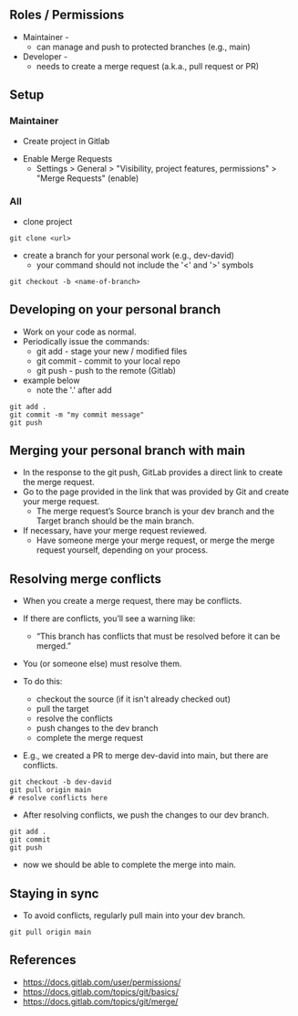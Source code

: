 ## Roles / Permissions

* Maintainer - 
    * can manage and push to protected branches (e.g., main)
* Developer - 
    * needs to create a merge request (a.k.a., pull request or PR)

## Setup

### Maintainer

* Create project in Gitlab
<!-- * create a branch for the new feature (e.g. features/basic) [optional for now - you can just use main] -->
* Enable Merge Requests
    - Settings > General > "Visibility, project features, permissions" > "Merge Requests" (enable)

### All

* clone project
```
git clone <url>
```
* create a branch for your personal work (e.g., dev-david)
    * your command should not include the '<' and '>' symbols
```
git checkout -b <name-of-branch>
```

## Developing on your personal branch

* Work on your code as normal.
* Periodically issue the commands:
    * git add - stage your new / modified files
    * git commit - commit to your local repo
    * git push - push to the remote (Gitlab)
* example below
    * note the '.' after add
```
git add .  
git commit -m "my commit message"  
git push
```

## Merging your personal branch with main

* In the response to the git push, GitLab provides a direct link to create the merge request.
* Go to the page provided in the link that was provided by Git and create your merge request. 
    * The merge request’s Source branch is your dev branch and the Target branch should be the main branch.
    <!-- * [If you are using a feature branch, that will be the Target.] -->
* If necessary, have your merge request reviewed.
    * Have someone merge your merge request, or merge the merge request yourself, depending on your process.

## Resolving merge conflicts

* When you create a merge request, there may be conflicts.
* If there are conflicts, you’ll see a warning like:
    * “This branch has conflicts that must be resolved before it can be merged.”
* You (or someone else) must resolve them.
* To do this:
    * checkout the source (if it isn't already checked out)
    * pull the target
    * resolve the conflicts
    * push changes to the dev branch
    * complete the merge request

* E.g., we created a PR to merge dev-david into main, but there are conflicts.
```
git checkout -b dev-david
git pull origin main
# resolve conflicts here
```
* After resolving conflicts, we push the changes to our dev branch.
```
git add .
git commit
git push
```
* now we should be able to complete the merge into main.

## Staying in sync

* To avoid conflicts, regularly pull main into your dev branch.
```
git pull origin main
```

## References

* https://docs.gitlab.com/user/permissions/ 
* https://docs.gitlab.com/topics/git/basics/ 
* https://docs.gitlab.com/topics/git/merge/ 
